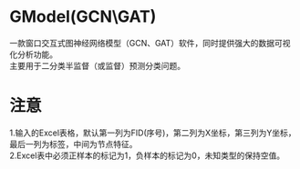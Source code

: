 # GModel(GCN\GAT)
一款窗口交互式图神经网络模型（GCN、GAT）软件，同时提供强大的数据可视化分析功能。  
主要用于二分类半监督（或监督）预测分类问题。  
# 注意
1.输入的Excel表格，默认第一列为FID(序号)，第二列为X坐标，第三列为Y坐标，最后一列为标签，中间为节点特征。  
2.Excel表中必须正样本的标记为1，负样本的标记为0，未知类型的保持空值。
